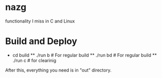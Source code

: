 nazg
====

functionality I miss in C and Linux

Build and Deploy
=================

*  cd build
** ./run b # For regular build
** ./run bd # For regular build
** ./run c # for clearinig

After this, everything you need is in "out" directory.
